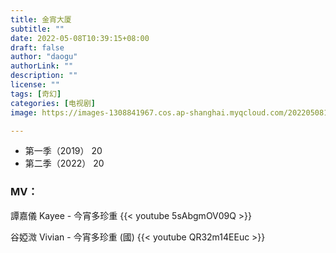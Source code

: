 ```yaml
---
title: 金宵大厦
subtitle: ""
date: 2022-05-08T10:39:15+08:00
draft: false
author: "daogu"
authorLink: ""
description: "" 
license: ""
tags: [奇幻]
categories: [电视剧]
image: https://images-1308841967.cos.ap-shanghai.myqcloud.com/202205081918866.webp

---
```


* 第一季（2019）
	20
* 第二季（2022）
	20

### MV：

譚嘉儀 Kayee - 今宵多珍重
{{< youtube 5sAbgmOV09Q >}}

谷婭溦 Vivian - 今宵多珍重 (國)
{{< youtube QR32m14EEuc >}}